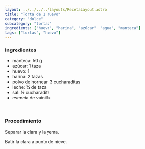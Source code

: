 ```yaml
---
layout: ../../../../layouts/RecetaLayout.astro
title: "Torta de 1 huevo"
category: "dulce"
subcategory: "tortas"
ingredients: ["huevo", "harina", "azúcar", "agua", "manteca"]
tags: ["tortas", "huevo"]
---
```


<!-- ## Torta de 1 huevo -->

### Ingredientes

- manteca: 50 g
- azúcar: 1 taza
- huevo: 1
- harina: 2 tazas
- polvo de hornear: 3 cucharaditas
- leche: ¾ de taza
- sal: ½ cucharadita
- esencia de vainilla
  <br><br><br>

### Procedimiento

Separar la clara y la yema.

Batir la clara a punto de nieve.
